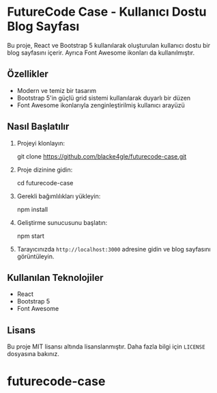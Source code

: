 # FutureCode Case - Kullanıcı Dostu Blog Sayfası

Bu proje, React ve Bootstrap 5 kullanılarak oluşturulan kullanıcı dostu bir blog sayfasını içerir. Ayrıca Font Awesome ikonları da kullanılmıştır.

## Özellikler

- Modern ve temiz bir tasarım
- Bootstrap 5'in güçlü grid sistemi kullanılarak duyarlı bir düzen
- Font Awesome ikonlarıyla zenginleştirilmiş kullanıcı arayüzü

## Nasıl Başlatılır

1. Projeyi klonlayın:

   git clone https://github.com/blacke4gle/futurecode-case.git

2. Proje dizinine gidin:

   cd futurecode-case

3. Gerekli bağımlılıkları yükleyin:

   npm install

4. Geliştirme sunucusunu başlatın:

   npm start

5. Tarayıcınızda `http://localhost:3000` adresine gidin ve blog sayfasını görüntüleyin.

## Kullanılan Teknolojiler

- React
- Bootstrap 5
- Font Awesome

## Lisans

Bu proje MIT lisansı altında lisanslanmıştır. Daha fazla bilgi için `LICENSE` dosyasına bakınız.
# futurecode-case
